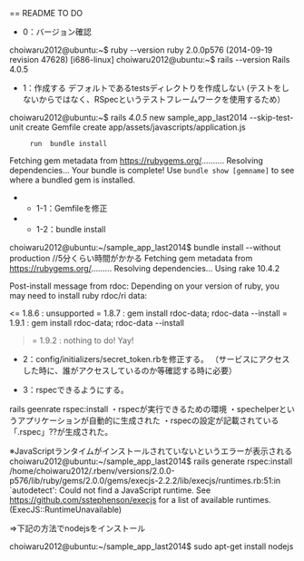 == README
TO DO

* 0：バージョン確認

choiwaru2012@ubuntu:~$ ruby --version
ruby 2.0.0p576 (2014-09-19 revision 47628) [i686-linux]
choiwaru2012@ubuntu:~$ rails --version
Rails 4.0.5

* 1：作成する
デフォルトであるtestsディレクトりを作成しない
(テストをしないからではなく、RSpecというテストフレームワークを使用するため）

choiwaru2012@ubuntu:~$ rails _4.0.5_ new sample_app_last2014 --skip-test-unit
      create  Gemfile
      create  app/assets/javascripts/application.js

         run  bundle install
Fetching gem metadata from https://rubygems.org/..........
Resolving dependencies...
Your bundle is complete!
Use `bundle show [gemname]` to see where a bundled gem is installed.

* * 1-1：Gemfileを修正
* * 1-2：bundle install

choiwaru2012@ubuntu:~/sample_app_last2014$ bundle install --without production
//5分くらい時間がかかる
Fetching gem metadata from https://rubygems.org/.........
Resolving dependencies...
Using rake 10.4.2

Post-install message from rdoc:
Depending on your version of ruby, you may need to install ruby rdoc/ri data:

<= 1.8.6 : unsupported
 = 1.8.7 : gem install rdoc-data; rdoc-data --install
 = 1.9.1 : gem install rdoc-data; rdoc-data --install
>= 1.9.2 : nothing to do! Yay!

* 2：config/initializers/secret_token.rbを修正する。
（サービスにアクセスした時に、誰がアクセスしているのか等確認する時に必要）

* 3：rspecできるようにする。

rails geenrate rspec:install
・rspecが実行できるための環境
・spechelperというアプリケーションが自動的に生成された
・rspecの設定が記載されている「.rspec」??が生成された。

※JavaScriptランタイムがインストールされていないというエラーが表示される
choiwaru2012@ubuntu:~/sample_app_last2014$ rails generate rspec:install
/home/choiwaru2012/.rbenv/versions/2.0.0-p576/lib/ruby/gems/2.0.0/gems/execjs-2.2.2/lib/execjs/runtimes.rb:51:in `autodetect': Could not find a JavaScript runtime. See https://github.com/sstephenson/execjs for a list of available runtimes. (ExecJS::RuntimeUnavailable)

⇒下記の方法でnodejsをインストール

choiwaru2012@ubuntu:~/sample_app_last2014$ sudo apt-get install nodejs
